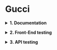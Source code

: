 # Gucci
**<details><summary>1. Documentation</summary>**
- Test Plan
- Test Cases
- Traceability Matrix
</details>

**<details><summary>2. Front-End testing</summary>**

<details><summary>Selenium WebDriver</summary>
* Local Script
  * Unitest
  * Pytest
* Cloud Script (Browser Stack)
  * Serial 
  * Paralel
* Reports
  * HTML
  * Allure
</details>

<details><summary>Playwrite</summary>
* Local Script
  * Pytest
* Cloud Script (Browser Stack)
  * Serial
  * Paralel
* Reports
  * HTML
</details>

</details>

**<details><summary>3. API testing</summary>**
* Postman API
  * Tests
  * Environment
</details>
